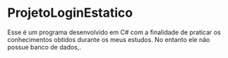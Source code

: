 # ProjetoLoginEstatico
Esse é um programa desenvolvido em C# com a finalidade de praticar os conhecimentos obtidos durante os meus estudos. No entanto ele não possue banco de dados,.

